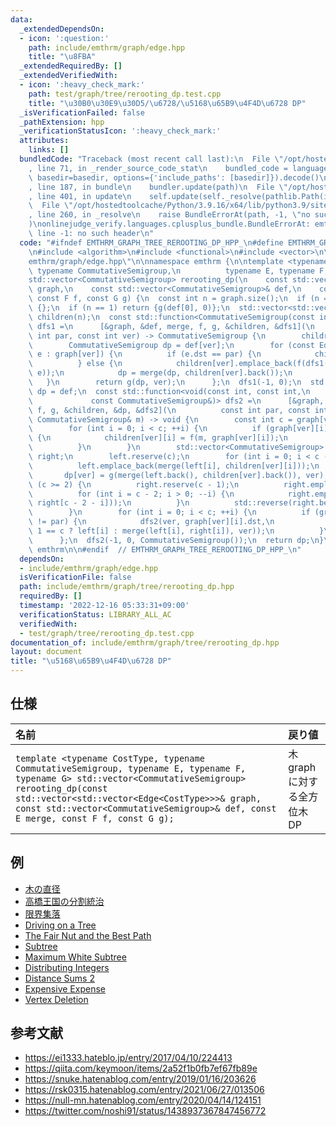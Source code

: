 ```yaml
---
data:
  _extendedDependsOn:
  - icon: ':question:'
    path: include/emthrm/graph/edge.hpp
    title: "\u8FBA"
  _extendedRequiredBy: []
  _extendedVerifiedWith:
  - icon: ':heavy_check_mark:'
    path: test/graph/tree/rerooting_dp.test.cpp
    title: "\u30B0\u30E9\u30D5/\u6728/\u5168\u65B9\u4F4D\u6728 DP"
  _isVerificationFailed: false
  _pathExtension: hpp
  _verificationStatusIcon: ':heavy_check_mark:'
  attributes:
    links: []
  bundledCode: "Traceback (most recent call last):\n  File \"/opt/hostedtoolcache/Python/3.9.16/x64/lib/python3.9/site-packages/onlinejudge_verify/documentation/build.py\"\
    , line 71, in _render_source_code_stat\n    bundled_code = language.bundle(stat.path,\
    \ basedir=basedir, options={'include_paths': [basedir]}).decode()\n  File \"/opt/hostedtoolcache/Python/3.9.16/x64/lib/python3.9/site-packages/onlinejudge_verify/languages/cplusplus.py\"\
    , line 187, in bundle\n    bundler.update(path)\n  File \"/opt/hostedtoolcache/Python/3.9.16/x64/lib/python3.9/site-packages/onlinejudge_verify/languages/cplusplus_bundle.py\"\
    , line 401, in update\n    self.update(self._resolve(pathlib.Path(included), included_from=path))\n\
    \  File \"/opt/hostedtoolcache/Python/3.9.16/x64/lib/python3.9/site-packages/onlinejudge_verify/languages/cplusplus_bundle.py\"\
    , line 260, in _resolve\n    raise BundleErrorAt(path, -1, \"no such header\"\
    )\nonlinejudge_verify.languages.cplusplus_bundle.BundleErrorAt: emthrm/graph/edge.hpp:\
    \ line -1: no such header\n"
  code: "#ifndef EMTHRM_GRAPH_TREE_REROOTING_DP_HPP_\n#define EMTHRM_GRAPH_TREE_REROOTING_DP_HPP_\n\
    \n#include <algorithm>\n#include <functional>\n#include <vector>\n\n#include \"\
    emthrm/graph/edge.hpp\"\n\nnamespace emthrm {\n\ntemplate <typename CostType,\
    \ typename CommutativeSemigroup,\n          typename E, typename F, typename G>\n\
    std::vector<CommutativeSemigroup> rerooting_dp(\n    const std::vector<std::vector<Edge<CostType>>>&\
    \ graph,\n    const std::vector<CommutativeSemigroup>& def,\n    const E merge,\
    \ const F f, const G g) {\n  const int n = graph.size();\n  if (n == 0) return\
    \ {};\n  if (n == 1) return {g(def[0], 0)};\n  std::vector<std::vector<CommutativeSemigroup>>\
    \ children(n);\n  const std::function<CommutativeSemigroup(const int, const int)>\
    \ dfs1 =\n      [&graph, &def, merge, f, g, &children, &dfs1](\n          const\
    \ int par, const int ver) -> CommutativeSemigroup {\n        children[ver].reserve(graph[ver].size());\n\
    \        CommutativeSemigroup dp = def[ver];\n        for (const Edge<CostType>&\
    \ e : graph[ver]) {\n          if (e.dst == par) {\n            children[ver].emplace_back();\n\
    \          } else {\n            children[ver].emplace_back(f(dfs1(ver, e.dst),\
    \ e));\n            dp = merge(dp, children[ver].back());\n          }\n     \
    \   }\n        return g(dp, ver);\n      };\n  dfs1(-1, 0);\n  std::vector<CommutativeSemigroup>\
    \ dp = def;\n  const std::function<void(const int, const int,\n              \
    \             const CommutativeSemigroup&)> dfs2 =\n      [&graph, &def, merge,\
    \ f, g, &children, &dp, &dfs2](\n          const int par, const int ver, const\
    \ CommutativeSemigroup& m) -> void {\n        const int c = graph[ver].size();\n\
    \        for (int i = 0; i < c; ++i) {\n          if (graph[ver][i].dst == par)\
    \ {\n            children[ver][i] = f(m, graph[ver][i]);\n            break;\n\
    \          }\n        }\n        std::vector<CommutativeSemigroup> left{def[ver]},\
    \ right;\n        left.reserve(c);\n        for (int i = 0; i < c - 1; ++i) {\n\
    \          left.emplace_back(merge(left[i], children[ver][i]));\n        }\n \
    \       dp[ver] = g(merge(left.back(), children[ver].back()), ver);\n        if\
    \ (c >= 2) {\n          right.reserve(c - 1);\n          right.emplace_back(children[ver].back());\n\
    \          for (int i = c - 2; i > 0; --i) {\n            right.emplace_back(merge(children[ver][i],\
    \ right[c - 2 - i]));\n          }\n          std::reverse(right.begin(), right.end());\n\
    \        }\n        for (int i = 0; i < c; ++i) {\n          if (graph[ver][i].dst\
    \ != par) {\n            dfs2(ver, graph[ver][i].dst,\n                 g(i +\
    \ 1 == c ? left[i] : merge(left[i], right[i]), ver));\n          }\n        }\n\
    \      };\n  dfs2(-1, 0, CommutativeSemigroup());\n  return dp;\n}\n\n}  // namespace\
    \ emthrm\n\n#endif  // EMTHRM_GRAPH_TREE_REROOTING_DP_HPP_\n"
  dependsOn:
  - include/emthrm/graph/edge.hpp
  isVerificationFile: false
  path: include/emthrm/graph/tree/rerooting_dp.hpp
  requiredBy: []
  timestamp: '2022-12-16 05:33:31+09:00'
  verificationStatus: LIBRARY_ALL_AC
  verifiedWith:
  - test/graph/tree/rerooting_dp.test.cpp
documentation_of: include/emthrm/graph/tree/rerooting_dp.hpp
layout: document
title: "\u5168\u65B9\u4F4D\u6728 DP"
---
```



## 仕様

|名前|戻り値|
|:--|:--|
|`template <typename CostType, typename CommutativeSemigroup, typename E, typename F, typename G> std::vector<CommutativeSemigroup> rerooting_dp(const std::vector<std::vector<Edge<CostType>>>& graph, const std::vector<CommutativeSemigroup>& def, const E merge, const F f, const G g);`|木 $\mathrm{graph}$ に対する全方位木 DP|


## 例

- [木の直径](https://onlinejudge.u-aizu.ac.jp/solutions/problem/GRL_5_A/review/6390469/emthrm/C++17)
- [高橋王国の分割統治](https://atcoder.jp/contests/arc028/submissions/29989915)
- [限界集落](https://atcoder.jp/contests/njpc2017/submissions/29991480)
- [Driving on a Tree](https://atcoder.jp/contests/s8pc-4/submissions/29991981)
- [The Fair Nut and the Best Path](https://codeforces.com/contest/1084/submission/149080099)
- [Subtree](https://atcoder.jp/contests/dp/submissions/29989850)
- [Maximum White Subtree](https://codeforces.com/contest/1324/submission/149079224)
- [Distributing Integers](https://atcoder.jp/contests/abc160/submissions/29989897)
- [Distance Sums 2](https://atcoder.jp/contests/abc220/submissions/29989935)
- [Expensive Expense](https://atcoder.jp/contests/abc222/submissions/29989944)
- [Vertex Deletion](https://atcoder.jp/contests/abc223/submissions/29989873)


## 参考文献

- https://ei1333.hateblo.jp/entry/2017/04/10/224413
- https://qiita.com/keymoon/items/2a52f1b0fb7ef67fb89e
- https://snuke.hatenablog.com/entry/2019/01/16/203626
- https://rsk0315.hatenablog.com/entry/2021/06/27/013506
- https://null-mn.hatenablog.com/entry/2020/04/14/124151
- https://twitter.com/noshi91/status/1438937367847456772
